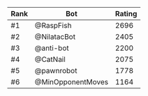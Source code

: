 Rank|Bot|Rating
---|---|---
#1|@RaspFish|2696
#2|@NilatacBot|2405
#3|@anti-bot|2200
#4|@CatNail|2075
#5|@pawnrobot|1778
#6|@MinOpponentMoves|1164
